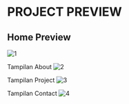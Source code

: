 # PROJECT PREVIEW
                                          
## Home Preview
![1](https://user-images.githubusercontent.com/92833376/213973065-beec6589-b947-4eb3-8d65-ccd76480111d.png)

Tampilan About
![2](https://user-images.githubusercontent.com/92833376/213973068-3ad1decc-7e29-47f9-a15c-8269fe2159f6.png)

Tampilan Project
![3](https://user-images.githubusercontent.com/92833376/213973072-b270fa29-c4e2-4e4f-ba17-64cf34a435ea.png)

Tampilan Contact
![4](https://user-images.githubusercontent.com/92833376/213973075-e3c86a49-9026-4877-af43-4648c5607287.png)
